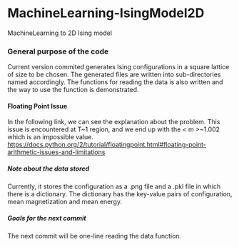 # MachineLearning-IsingModel2D
MachineLearning to 2D Ising model

### General purpose of the code
Current version commited generates Ising configurations in a square lattice of size to be chosen. The generated files are written into sub-directories named accordingly. The functions for reading the data is also written and the way to use the function is demonstrated.
#### Floating Point Issue
In the following link, we can see the explanation about the problem. This issue is encountered at T~1 region, and we end up with the < m >~1.002 which is an impossible value.
https://docs.python.org/2/tutorial/floatingpoint.html#floating-point-arithmetic-issues-and-limitations
##### Note about the data stored
Currently, it stores the configuration as a .png file and a .pkl file in which there is a dictionary. The dictionary has the key-value pairs of configuration, mean magnetization and mean energy. 
##### Goals for the next commit
The next commit will be one-line reading the data function.

